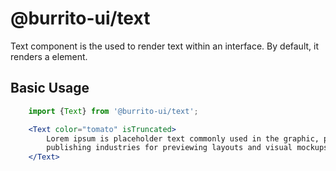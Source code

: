 # @burrito-ui/text
Text component is the used to render text within an interface.
By default, it renders a <span> element.

## Basic Usage
```jsx
    import {Text} from '@burrito-ui/text';

    <Text color="tomato" isTruncated>
        Lorem ipsum is placeholder text commonly used in the graphic, print, and
        publishing industries for previewing layouts and visual mockups.
    </Text>
```

